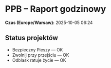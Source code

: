 # PPB – Raport godzinowy
**Czas (Europe/Warsaw):** 2025-10-05 06:24

## Status projektów
- Bezpieczny Pieszy — OK
- Zwolnij przy przejściu — OK
- Odblask ratuje życie — OK

